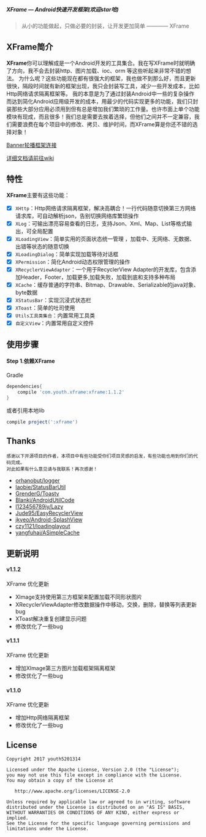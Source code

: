 
##### XFrame — Android快速开发框架(欢迎star哈)

>从小的功能做起，只做必要的封装，让开发更加简单 ———— XFrame

## XFrame简介

**XFrame**你可以理解成是一个Android开发的工具集合。我在写XFrame时就明确了方向，我不会去封装http、图片加载、ioc、orm 等这些听起来非常不错的想法。
为什么呢？这些功能现在都有很强大的框架，我也做不到那么好，而且更新很快，隔段时间就有新的框架出现，我只会封装写工具，减少一些开发成本，比如Http网络请求隔离框架等。
我的本意是为了通过封装Android中一些的复杂操作而达到简化Android应用级开发的成本，用最少的代码实现更多的功能，我们只封装那些大部分应用必须用到但有总是增加我们繁琐的工作量。也许市面上单个功能模块有现成，而且很多！我们总是需要去挨着选择，但他们之间并不一定兼容，我们需要浪费在每个项目中的修改、拷贝、维护时间，而XFrame算是你还不错的选择对象！

[Banner轮播框架连接](https://github.com/youth5201314/banner)

[详细文档请前往wiki](https://github.com/youth5201314/XFrame/wiki)

## 特性

**XFrame**主要有这些功能：

- [x] `XHttp`：Http网络请求隔离框架，解决高耦合！一行代码随意切换第三方网络请求库，可自动解析json，告别切换网络库繁琐操作
- [x] `XLog`：可输出漂亮容易查看的日志，支持Json、Xml、Map、List等格式输出，可全局配置
- [x] `XLoadingView`：简单实用的页面状态统一管理 ，加载中、无网络、无数据、出错等状态的随意切换
- [x] `XLoadingDialog`：简单实现加载等待对话框
- [x] `XPermission`：简化Android动态权限管理的操作
- [x] `XRecyclerViewAdapter`：一个用于RecyclerView Adapter的开发库，包含添加Header，Footer，加载更多,加载失败，加载到底和支持多种布局
- [x] `XCache`：缓存普通的字符串、Bitmap、Drawable、Serializable的java对象、byte数据
- [x] `XStatusBar`：实现沉浸式状态栏
- [x] `XToast`：简单的吐司使用
- [x] `Utils工具类集合`：内置常用工具类
- [x] `自定义View`：内置常用自定义控件

## 使用步骤

#### Step 1.依赖XFrame
Gradle 
```groovy
dependencies{
    compile 'com.youth.xframe:xframe:1.1.2'
}
```
或者引用本地lib
```groovy
compile project(':xframe')
```


## Thanks

    感谢以下开源项目的作者，本项目中有些功能受你们项目灵感的启发，有些功能也用到你们的代码完成。
    对此如果有什么意见请与我联系！再次感谢！

- [orhanobut/logger](https://github.com/orhanobut/logger)
- [laobie/StatusBarUtil](https://github.com/laobie/StatusBarUtil)
- [GrenderG/Toasty](https://github.com/GrenderG/Toasty)
- [Blankj/AndroidUtilCode](https://github.com/Blankj/AndroidUtilCode)
- [l123456789jy/Lazy](https://github.com/l123456789jy/Lazy)
- [Jude95/EasyRecyclerView](https://github.com/Jude95/EasyRecyclerView)
- [jkyeo/Android-SplashView](https://github.com/jkyeo/Android-SplashView)
- [czy1121/loadinglayout](https://github.com/czy1121/loadinglayout)
- [yangfuhai/ASimpleCache](https://github.com/yangfuhai/ASimpleCache)


## 更新说明

#### v1.1.2
   XFrame 优化更新
 * XImage支持使用第三方框架来配置加载不同形状图片
 * XRecyclerViewAdapter修改数据操作中移动，交换，删除，替换等列表更新bug
 * XToast解决重复创建显示问题
 * 修改优化了一些bug

#### v1.1.1
   XFrame 优化更新
 * 增加XImage第三方图片加载框架隔离框架
 * 修改优化了一些bug

#### v1.1.0
   XFrame 优化更新
 * 增加Http网络隔离框架
 * 修改优化了一些bug






















## License

```  
Copyright 2017 youth5201314

Licensed under the Apache License, Version 2.0 (the "License");
you may not use this file except in compliance with the License.
You may obtain a copy of the License at

   http://www.apache.org/licenses/LICENSE-2.0

Unless required by applicable law or agreed to in writing, software
distributed under the License is distributed on an "AS IS" BASIS,
WITHOUT WARRANTIES OR CONDITIONS OF ANY KIND, either express or implied.
See the License for the specific language governing permissions and
limitations under the License.
```
